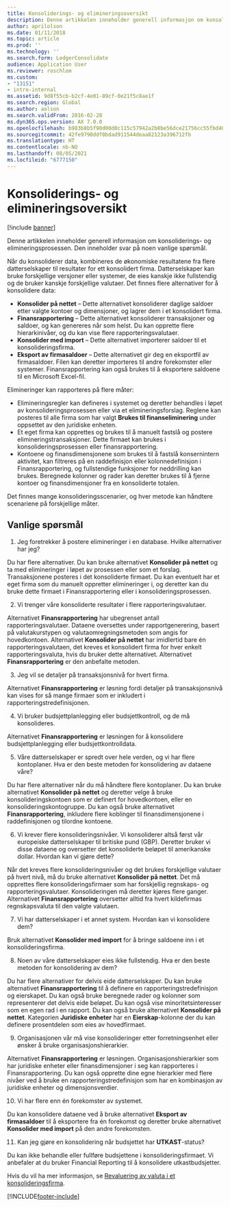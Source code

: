 ```yaml
---
title: Konsoliderings- og elimineringsoversikt
description: Denne artikkelen inneholder generell informasjon om konsoliderings- og elimineringsprosessen. Den inneholder svar på noen vanlige spørsmål.
author: aprilolson
ms.date: 01/11/2018
ms.topic: article
ms.prod: ''
ms.technology: ''
ms.search.form: LedgerConsolidate
audience: Application User
ms.reviewer: roschlom
ms.custom:
- "13151"
- intro-internal
ms.assetid: 9d8f55cb-b2cf-4e01-89cf-0e21f5c8ae1f
ms.search.region: Global
ms.author: aolson
ms.search.validFrom: 2016-02-28
ms.dyn365.ops.version: AX 7.0.0
ms.openlocfilehash: b983b8b5f90d00d0c115c57942a2b8be56dce21756cc55fbd405a563348a69d4
ms.sourcegitcommit: 42fe9790ddf0bdad911544deaa82123a396712fb
ms.translationtype: HT
ms.contentlocale: nb-NO
ms.lasthandoff: 08/05/2021
ms.locfileid: "6777150"
---
```

# <a name="consolidation-and-elimination-overview"></a>Konsoliderings- og elimineringsoversikt

[!include [banner](../includes/banner.md)]

Denne artikkelen inneholder generell informasjon om konsoliderings- og elimineringsprosessen. Den inneholder svar på noen vanlige spørsmål.

Når du konsoliderer data, kombineres de økonomiske resultatene fra flere datterselskaper til resultater for ett konsolidert firma. Datterselskaper kan bruke forskjellige versjoner eller systemer, de eies kanskje ikke fullstendig og de bruker kanskje forskjellige valutaer. Det finnes flere alternativer for å konsolidere data:

-   **Konsolider på nettet** – Dette alternativet konsoliderer daglige saldoer etter valgte kontoer og dimensjoner, og lagrer dem i et konsolidert firma.
-   **Finansrapportering** – Dette alternativet konsoliderer transaksjoner og saldoer, og kan genereres når som helst. Du kan opprette flere hierarkinivåer, og du kan vise flere rapporteringsvalutaer.
-   **Konsolider med import** – Dette alternativet importerer saldoer til et konsolideringsfirma.
-   **Eksport av firmasaldoer** – Dette alternativet gir deg en eksportfil av firmasaldoer. Filen kan deretter importeres til andre forekomster eller systemer. Finansrapportering kan også brukes til å eksportere saldoene til en Microsoft Excel-fil.

Elimineringer kan rapporteres på flere måter:

-   Elimineringsregler kan defineres i systemet og deretter behandles i løpet av konsolideringsprosessen eller via et elimineringsforslag. Reglene kan posteres til alle firma som har valgt **Brukes til finanseliminering** under oppsettet av den juridiske enheten.
-   Et eget firma kan opprettes og brukes til å manuelt fastslå og postere elimineringstransaksjoner. Dette firmaet kan brukes i konsolideringsprosessen eller finansrapportering.
-   Kontoene og finansdimensjonene som brukes til å fastslå konsernintern aktivitet, kan filtreres på en raddefinisjon eller kolonnedefinisjon i Finansrapportering, og fullstendige funksjoner for neddrilling kan brukes. Beregnede kolonner og rader kan deretter brukes til å fjerne kontoer og finansdimensjoner fra en konsoliderte totalen.

Det finnes mange konsolideringsscenarier, og hver metode kan håndtere scenariene på forskjellige måter.

## <a name="frequently-asked-questions"></a>Vanlige spørsmål
1.  Jeg foretrekker å postere elimineringer i en database. Hvilke alternativer har jeg?

Du har flere alternativer. Du kan bruke alternativet **Konsolider på nettet** og ta med elimineringer i løpet av prosessen eller som et forslag. Transaksjonene posteres i det konsoliderte firmaet. Du kan eventuelt har et eget firma som du manuelt oppretter elimineringer i, og deretter kan du bruke dette firmaet i Finansrapportering eller i konsolideringsprosessen.

2.  Vi trenger våre konsoliderte resultater i flere rapporteringsvalutaer.

Alternativet **Finansrapportering** har ubegrenset antall rapporteringsvalutaer. Dataene oversettes under rapportgenerering, basert på valutakurstypen og valutaomregningsmetoden som angis for hovedkontoen. Alternativet **Konsolider på nettet** har imidlertid bare én rapporteringsvalutaen, det kreves et konsolidert firma for hver enkelt rapporteringsvaluta, hvis du bruker dette alternativet. Alternativet **Finansrapportering** er den anbefalte metoden.

3.  Jeg vil se detaljer på transaksjonsnivå for hvert firma.

Alternativet **Finansrapportering** er løsning fordi detaljer på transaksjonsnivå kan vises for så mange firmaer som er inkludert i rapporteringstredefinisjonen.

4.  Vi bruker budsjettplanlegging eller budsjettkontroll, og de må konsolideres.

Alternativet **Finansrapportering** er løsningen for å konsolidere budsjettplanlegging eller budsjettkontrolldata.

5.  Våre datterselskaper er spredt over hele verden, og vi har flere kontoplaner. Hva er den beste metoden for konsolidering av dataene våre?

Du har flere alternativer når du må håndtere flere kontoplaner. Du kan bruke alternativet **Konsolider på nettet** og deretter velge å bruke konsolideringskontoen som er definert for hovedkontoen, eller en konsolideringskontogruppe. Du kan også bruke alternativet **Finansrapportering**, inkludere flere koblinger til finansdimensjonene i raddefinisjonen og tilordne kontoene.

6.  Vi krever flere konsolideringsnivåer. Vi konsoliderer altså først vår europeiske datterselskaper til britiske pund (GBP). Deretter bruker vi disse dataene og oversetter det konsoliderte beløpet til amerikanske dollar. Hvordan kan vi gjøre dette?

Når det kreves flere konsolideringsnivåer og det brukes forskjellige valutaer på hvert nivå, må du bruke alternativet **Konsolider på nettet**. Det må opprettes flere konsolideringsfirmaer som har forskjellig regnskaps- og rapporteringsvalutaer. Konsolideringen må deretter kjøres flere ganger. Alternativet **Finansrapportering** oversetter alltid fra hvert kildefirmas regnskapsvaluta til den valgte valutaen.

7.  Vi har datterselskaper i et annet system. Hvordan kan vi konsolidere dem?

Bruk alternativet **Konsolider med import** for å bringe saldoene inn i et konsolideringsfirma.

8.  Noen av våre datterselskaper eies ikke fullstendig. Hva er den beste metoden for konsolidering av dem?

Du har flere alternativer for delvis eide datterselskaper. Du kan bruke alternativet **Finansrapportering** til å definere en rapporteringstredefinisjon og eierskapet. Du kan også bruke beregnede rader og kolonner som representerer det delvis eide beløpet. Du kan også vise minoritetsinteresser som en egen rad i en rapport. Du kan også bruke alternativet **Konsolider på nettet**. Kategorien **Juridiske enheter** har en **Eierskap**-kolonne der du kan definere prosentdelen som eies av hovedfirmaet.

9.  Organisasjonen vår må vise konsolideringer etter forretningsenhet eller ønsker å bruke organisasjonshierarkier.

Alternativet **Finansrapportering** er løsningen. Organisasjonshierarkier som har juridiske enheter eller finansdimensjoner i seg kan rapporteres i Finansrapportering. Du kan også opprette dine egne hierarkier med flere nivåer ved å bruke en rapporteringstredefinisjon som har en kombinasjon av juridiske enheter og dimensjonsverdier.

10. Vi har flere enn én forekomster av systemet.

Du kan konsolidere dataene ved å bruke alternativet **Eksport av firmasaldoer** til å eksportere fra én forekomst og deretter bruke alternativet **Konsolider med import** på den andre forekomsten.

11. Kan jeg gjøre en konsolidering når budsjettet har **UTKAST**-status? 
            
Du kan ikke behandle eller fullføre budsjettene i konsolideringsfirmaet. Vi anbefaler at du bruker Financial Reporting til å konsolidere utkastbudsjetter.

Hvis du vil ha mer informasjon, se [Revaluering av valuta i et konsolideringsfirma](../general-ledger/currency-revaluation-consolidation-company.md).




[!INCLUDE[footer-include](../../includes/footer-banner.md)]